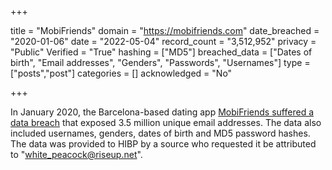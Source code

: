 +++

title = "MobiFriends"
domain = "https://mobifriends.com"
date_breached = "2020-01-06"
date = "2022-05-04"
record_count = "3,512,952"
privacy = "Public"
Verified = "True"
hashing = ["MD5"]
breached_data = ["Dates of birth", "Email addresses", "Genders", "Passwords", "Usernames"]
type = ["posts","post"]
categories = []
acknowledged = "No"


+++


In January 2020, the Barcelona-based dating app <a href="https://www.zdnet.com/article/dating-app-mobifriends-silent-on-security-breach-impacting-3-6-million-users/" target="_blank" rel="noopener">MobiFriends suffered a data breach</a> that exposed 3.5 million unique email addresses. The data also included usernames, genders, dates of birth and MD5 password hashes. The data was provided to HIBP by a source who requested it be attributed to &quot;white_peacock@riseup.net&quot;.

